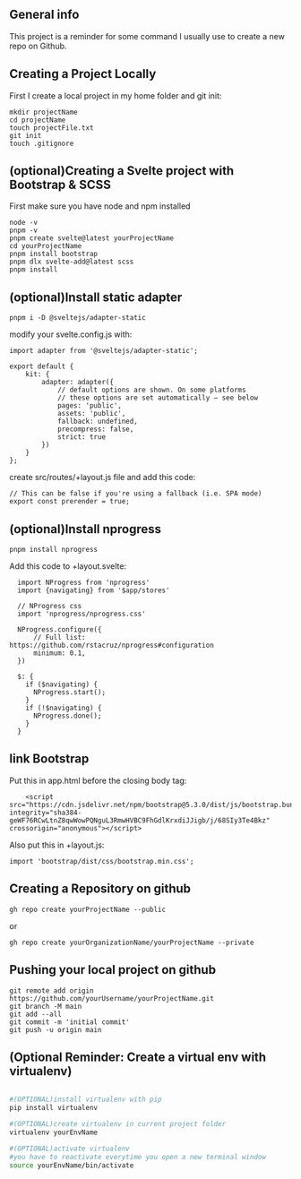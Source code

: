 ## General info
This project is a reminder for some command I usually use to create a new repo on Github.

## Creating a Project Locally
First I create a local project in my home folder and git init:

```
mkdir projectName
cd projectName
touch projectFile.txt
git init
touch .gitignore
```

## (optional)Creating a Svelte project with Bootstrap & SCSS
First make sure you have node and npm installed

```
node -v
pnpm -v
pnpm create svelte@latest yourProjectName
cd yourProjectName
pnpm install bootstrap
pnpm dlx svelte-add@latest scss
pnpm install
```

## (optional)Install static adapter
```
pnpm i -D @sveltejs/adapter-static
```
modify your svelte.config.js with:
```
import adapter from '@sveltejs/adapter-static';

export default {
    kit: {
        adapter: adapter({
            // default options are shown. On some platforms
            // these options are set automatically — see below
            pages: 'public',
            assets: 'public',
            fallback: undefined,
            precompress: false,
            strict: true
        })
    }
};
```
create src/routes/+layout.js file and add this code:
```
// This can be false if you're using a fallback (i.e. SPA mode)
export const prerender = true;
```

## (optional)Install nprogress
```
pnpm install nprogress
```
Add this code to +layout.svelte:
```
  import NProgress from 'nprogress'
  import {navigating} from '$app/stores'

  // NProgress css
  import 'nprogress/nprogress.css'

  NProgress.configure({
      // Full list: https://github.com/rstacruz/nprogress#configuration
      minimum: 0.1,
  })

  $: {
    if ($navigating) {
      NProgress.start();
    }
    if (!$navigating) {
      NProgress.done();
    }
  }
```
## link Bootstrap
Put this in app.html before the closing body tag:
```
	<script src="https://cdn.jsdelivr.net/npm/bootstrap@5.3.0/dist/js/bootstrap.bundle.min.js" integrity="sha384-geWF76RCwLtnZ8qwWowPQNguL3RmwHVBC9FhGdlKrxdiJJigb/j/68SIy3Te4Bkz" crossorigin="anonymous"></script>
```
Also put this in +layout.js:
```
import 'bootstrap/dist/css/bootstrap.min.css';
```


## Creating a Repository on github

```
gh repo create yourProjectName --public
```

or

```
gh repo create yourOrganizationName/yourProjectName --private
```

## Pushing your local project on github

```
git remote add origin https://github.com/yourUsername/yourProjectName.git
git branch -M main
git add --all
git commit -m 'initial commit'
git push -u origin main
```

## (Optional Reminder: Create a virtual env with virtualenv)
```bash

#(OPTIONAL)install virtualenv with pip
pip install virtualenv

#(OPTIONAL)create virtualenv in current project folder
virtualenv yourEnvName

#(OPTIONAL)activate virtualenv
#you have to reactivate everytime you open a new terminal window
source yourEnvName/bin/activate
```
